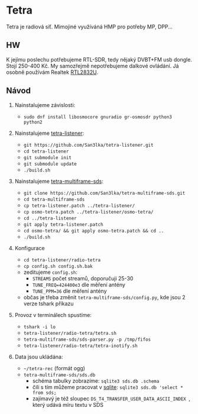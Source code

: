 
# Tetra

Tetra je radiová síť. Mimojiné využíváná HMP pro potřeby MP, DPP...

## HW

K jejímu poslechu potřebujeme RTL-SDR, tedy nějaký DVBT+FM usb dongle. Stojí 250-400 Kč. My samozřejmě nepotřebujeme dalkové ovládání. Já osobně používám Realtek [RTL2832U][].

## Návod

1. Nainstalujeme závislosti:
	- `sudo dnf install libosmocore gnuradio gr-osmosdr python3 python2`

2. Nainstalujeme [tetra-listener][]:
	- `git https://github.com/San3lka/tetra-listener.git`
	- `cd tetra-listener`
	- `git submodule init`
	- `git submodule update`
	- `./build.sh`

3. Nainstalujeme [tetra-multiframe-sds][]:
	- `git clone https://github.com/San3lka/tetra-multiframe-sds.git`
	- `cd tetra-multiframe-sds`
	- `cp tetra-listener.patch ../tetra-listener/`
	- `cp osmo-tetra.patch ../tetra-listener/osmo-tetra/`
	- `cd ../tetra-listener`
	- `git apply tetra-listener.patch`
	- `cd osmo-tetra/ && git apply osmo-tetra.patch && cd ..`
	- `./build.sh`

4. Konfigurace
	- `cd tetra-listener/radio-tetra`
	- `cp config.sh config.sh.bak`
	- zeditujeme `config.sh`:
		- `STREAMS` počet streamů, doporučuji 25-30
		- `TUNE_FREQ=424400e3` dle měření antény
		- `TUNE_PPM=36` dle měření antény
	- občas je třeba změnit `tetra-multiframe-sds/config.py`, kde jsou 2 verze tshark příkazu

5. Provoz v terminálech spustíme:
	- `tshark -i lo`
	- `tetra-listener/radio-tetra/tetra.sh`
	- `tetra-multiframe-sds/sds-parser.py -p /tmp/fifos`
	- `tetra-listener/radio-tetra/tetra-inotify.sh`

6. Data jsou ukládána:
	- `~/tetra-rec` (formát ogg)
	- `tetra-multiframe-sds/sds.db`
		- schéma tabulky zobrazíme: `sqlite3 sds.db .schema`
		- čili s tím můžeme pracovat v [sqlite][]: `sqlite3 sds.db 'select * from sds;`
		- zajímavý je též sloupec `DS_T4_TRANSFER_USER_DATA_ASCII_INDEX `, který udává míru textu v SDS

[sqlite]: https://github.com/San3lka/tetra-multiframe-sds/blob/master/sqlite.md
[RTL2832U]: https://www.google.cz/search?q=Realtek+RTL2832U&ie=utf-8&oe=utf-8&gws_rd=cr&ei=t8jWV6ewOoKnad24uKAK#q=Realtek+RTL2832U&tbm=shop
[alza]: https://www.alza.cz/evolve-mars-d198735.htm?kampan=adpla_obecna_komponenty&gclid=Cj0KEQjwjK--BRCzv-Wyu4OTosEBEiQAgFp5OChOH8GS2KgZo-VjhYVAL5O4DaUlQVfk0yV1dRpIXhMaAhh98P8HAQ#fotovideo
[czc]: https://www.czc.cz/evolveo-mars/84110/produkt?gclid=Cj0KEQjwjK--BRCzv-Wyu4OTosEBEiQAgFp5OCbP66Np11z6kO5Q1swGQNGLh2roJeC-kJok9vF_3vcaAh-08P8HAQ
[product1]: http://www.ebay.com/itm/100KHz-1-7GHz-Full-band-UV-HF-RTL-SDR-USB-Tuner-Receiver-R820T-8232-Ham-Radio-/201258847047
[product2]: https://www.amazon.com/dp/B011HVUEME/ref=as_li_ss_tl?ie=UTF8&linkCode=sl1&tag=rsv0f-20&linkId=e6b872ce4bf757ba9f71fbd35a53742e
[product3]: https://www.tsbohemia.cz/technaxx-mini-dvb-t-stick-s6_d146507.html?gclid=Cj0KEQjwjK--BRCzv-Wyu4OTosEBEiQAgFp5OBF2xOqoJUl7P0Ie5ZquUa4j7-2XCwWBxPjyI7oW9c0aArpu8P8HAQ
[tetra-listener]: https://github.com/itds-consulting/tetra-listener
[tetra-multiframe-sds]: https://github.com/itds-consulting/tetra-multiframe-sds